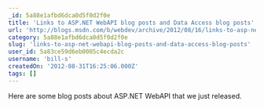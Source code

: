 ```yaml
---
_id: 5a88e1afbd6dca0d5f0d2f0e
title: 'Links to ASP.NET WebAPI blog posts and Data Access blog posts'
url: 'http://blogs.msdn.com/b/webdev/archive/2012/08/16/links-to-asp-net-webapi-blog-posts-and-data-access-blog-posts.aspx'
category: 5a88e1afbd6dca0d5f0d2f0e
slug: 'links-to-asp-net-webapi-blog-posts-and-data-access-blog-posts'
user_id: 5a83ce59d6eb0005c4ecda2c
username: 'bill-s'
createdOn: '2012-08-31T16:25:06.000Z'
tags: []
---
```


Here are some blog posts about ASP.NET WebAPI that we just released.
